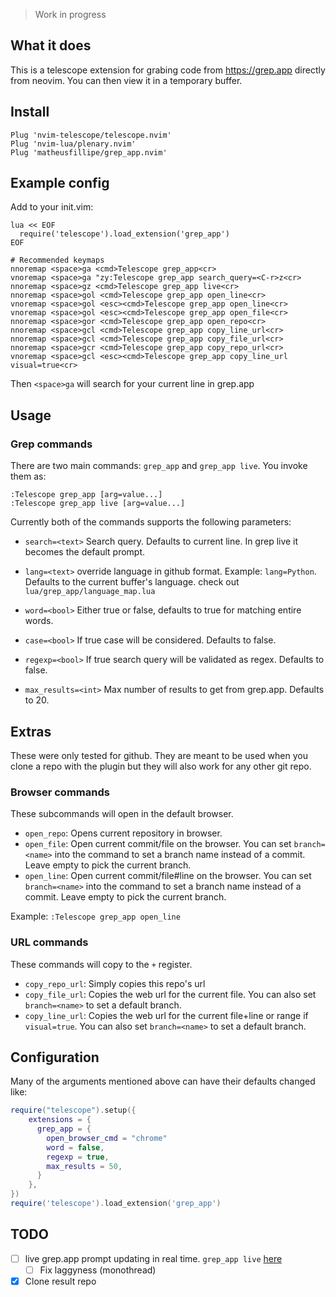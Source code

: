 > Work in progress

## What it does

This is a telescope extension for grabing code from https://grep.app directly from neovim. You can then view it in a temporary buffer.


## Install

```vim
Plug 'nvim-telescope/telescope.nvim'
Plug 'nvim-lua/plenary.nvim'
Plug 'matheusfillipe/grep_app.nvim'
```

## Example config

Add to your init.vim:

```vim
lua << EOF
  require('telescope').load_extension('grep_app')
EOF

# Recommended keymaps
nnoremap <space>ga <cmd>Telescope grep_app<cr>
vnoremap <space>ga "zy:Telescope grep_app search_query=<C-r>z<cr>
nnoremap <space>gz <cmd>Telescope grep_app live<cr>
nnoremap <space>gol <cmd>Telescope grep_app open_line<cr>
vnoremap <space>gol <esc><cmd>Telescope grep_app open_line<cr>
vnoremap <space>gol <esc><cmd>Telescope grep_app open_file<cr>
nnoremap <space>gor <cmd>Telescope grep_app open_repo<cr>
nnoremap <space>gcl <cmd>Telescope grep_app copy_line_url<cr>
nnoremap <space>gcl <cmd>Telescope grep_app copy_file_url<cr>
nnoremap <space>gcr <cmd>Telescope grep_app copy_repo_url<cr>
vnoremap <space>gcl <esc><cmd>Telescope grep_app copy_line_url visual=true<cr>
```

Then `<space>ga` will search for your current line in grep.app

## Usage

### Grep commands

There are two main commands: `grep_app` and `grep_app live`. You invoke them as:
```vim
:Telescope grep_app [arg=value...]
:Telescope grep_app live [arg=value...]
```

Currently both of the commands supports the following parameters:

* `search=<text>` Search query. Defaults to current line. In grep live it becomes the default prompt.

* `lang=<text>` override language in github format. Example: `lang=Python`. Defaults to the current buffer's language. check out `lua/grep_app/language_map.lua`

* `word=<bool>` Either true or false, defaults to true for matching entire words.

* `case=<bool>` If true case will be considered. Defaults to false.

* `regexp=<bool>` If true search query will be validated as regex. Defaults to false.

* `max_results=<int>` Max number of results to get from grep.app. Defaults to 20.

## Extras
These were only tested for github. They are meant to be used when you clone a repo with the plugin but they will also work for any other git repo.

### Browser commands
These subcommands will open in the default browser.

* `open_repo`: Opens current repository in browser.
* `open_file`: Open current commit/file on the browser. You can set `branch=<name>` into the command to set a branch name instead of a commit. Leave <name> empty to pick the current branch.
* `open_line`: Open current commit/file#line on the browser. You can set `branch=<name>` into the command to set a branch name instead of a commit. Leave <name> empty to pick the current branch.

Example: `:Telescope grep_app open_line`


### URL commands

These commands will copy to the `+` register.

* `copy_repo_url`: Simply copies this repo's url
* `copy_file_url`: Copies the web url for the current file. You can also set `branch=<name>` to set a default branch.
* `copy_line_url`: Copies the web url for the current file+line or range if `visual=true`. You can also set `branch=<name>` to set a default branch.


## Configuration

Many of the arguments mentioned above can have their defaults changed like:

```lua
require("telescope").setup({
    extensions = {
      grep_app = {
        open_browser_cmd = "chrome"
        word = false,
        regexp = true,
        max_results = 50,
      }
    },
})
require('telescope').load_extension('grep_app')
```

## TODO

- [ ] live grep.app prompt updating in real time. `grep_app live` [here](https://github.com/matheusfillipe/grep_app.nvim/blob/master/lua/grep_app/init.lua#L272)
   - [ ] Fix laggyness (monothread)
- [x] Clone result repo
